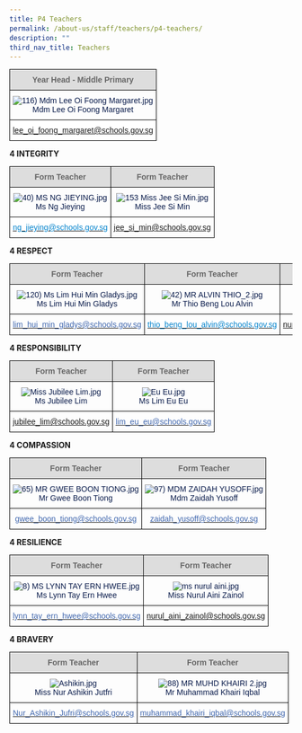 ```yaml
---
title: P4 Teachers
permalink: /about-us/staff/teachers/p4-teachers/
description: ""
third_nav_title: Teachers
---
```

<style type="text/css">
.tg  {border-collapse:collapse;border-spacing:0;}
.tg td{border-color:black;border-style:solid;border-width:1px;font-family:Arial, sans-serif;font-size:14px;
  overflow:hidden;padding:10px 5px;word-break:normal;}
.tg th{border-color:black;border-style:solid;border-width:1px;font-family:Arial, sans-serif;font-size:14px;
  font-weight:normal;overflow:hidden;padding:10px 5px;word-break:normal;}
.tg .tg-hp8w{color:#081A4A;text-align:center;vertical-align:top}
.tg .tg-a4yv{background-color:#DDD;color:#666;font-weight:bold;text-align:center;vertical-align:top}
.tg .tg-0bqx{background-color:#FFF;color:#0B5394;text-align:center;vertical-align:top}
</style>
<table class="tg">
<thead>
  <tr>
    <th class="tg-a4yv"><span style="color:#666"> Year Head - Middle Primary</span></th>
  </tr>
</thead>
<tbody>
  <tr>
    <td class="tg-hp8w"><img src="![](/images/116)%20Mdm%20Lee%20Oi%20Foong%20Margaret.jpeg)" alt="116) Mdm Lee Oi Foong Margaret.jpg" width="103" height="129"><br>Mdm Lee Oi Foong Margaret</td>
  </tr>
  <tr>
    <td class="tg-0bqx"><a href="mailto:lee_oi_foong_margaret@schools.gov.sg"><span style="background-color:#FFF">lee_oi_foong_margaret@schools.gov.sg</span></a></td>
  </tr>
</tbody>
</table>

**4 INTEGRITY**

<style type="text/css">
.tg  {border-collapse:collapse;border-spacing:0;}
.tg td{border-color:black;border-style:solid;border-width:1px;font-family:Arial, sans-serif;font-size:14px;
  overflow:hidden;padding:10px 5px;word-break:normal;}
.tg th{border-color:black;border-style:solid;border-width:1px;font-family:Arial, sans-serif;font-size:14px;
  font-weight:normal;overflow:hidden;padding:10px 5px;word-break:normal;}
.tg .tg-hp8w{color:#081A4A;text-align:center;vertical-align:top}
.tg .tg-a4yv{background-color:#DDD;color:#666;font-weight:bold;text-align:center;vertical-align:top}
.tg .tg-nl4o{background-color:#FFF;color:#0382CB;text-align:center;vertical-align:top}
.tg .tg-8k3w{color:#4067AE;text-align:center;vertical-align:top}
</style>
<table class="tg">
<thead>
  <tr>
    <th class="tg-a4yv">Form Teacher</th>
    <th class="tg-a4yv">Form Teacher </th>
  </tr>
</thead>
<tbody>
  <tr>
    <td class="tg-hp8w"><img src="![](/images/40)%20MS%20NG%20JIEYING.jpeg)" alt="40) MS NG JIEYING.jpg" width="110" height="141"><br>Ms Ng Jieying</td>
    <td class="tg-hp8w"><img src="![](/images/153%20Miss%20Jee%20Si%20Min.jpeg)" alt="153 Miss Jee Si Min.jpg" width="117" height="147"><br>Miss Jee Si Min<br></td>
  </tr>
  <tr>
    <td class="tg-nl4o"><a href="mailto:ng_jieying@schools.gov.sg"><span style="text-decoration:none;color:#0382CB;background-color:#FFF">ng_jieying@schools.gov.sg</span></a></td>
    <td class="tg-8k3w"><a href="mailto:jee_si_min@schools.gov.sg">jee_si_min@schools.gov.sg</a> </td>
  </tr>
</tbody>
</table>

**4 RESPECT**

<style type="text/css">
.tg  {border-collapse:collapse;border-spacing:0;}
.tg td{border-color:black;border-style:solid;border-width:1px;font-family:Arial, sans-serif;font-size:14px;
  overflow:hidden;padding:10px 5px;word-break:normal;}
.tg th{border-color:black;border-style:solid;border-width:1px;font-family:Arial, sans-serif;font-size:14px;
  font-weight:normal;overflow:hidden;padding:10px 5px;word-break:normal;}
.tg .tg-hp8w{color:#081A4A;text-align:center;vertical-align:top}
.tg .tg-a4yv{background-color:#DDD;color:#666;font-weight:bold;text-align:center;vertical-align:top}
.tg .tg-8k3w{color:#4067AE;text-align:center;vertical-align:top}
</style>
<table class="tg">
<thead>
  <tr>
    <th class="tg-a4yv">Form Teacher</th>
    <th class="tg-a4yv"> Form Teacher </th>
    <th class="tg-a4yv"> Form Teacher</th>
  </tr>
</thead>
<tbody>
  <tr>
    <td class="tg-hp8w"><img src="![](/images/120)%20Ms%20Lim%20Hui%20Min%20Gladys.jpeg)" alt="120) Ms Lim Hui Min Gladys.jpg" width="99" height="126"><br>Ms Lim Hui Min Gladys</td>
    <td class="tg-hp8w"><img src="![](/images/42)%20MR%20ALVIN%20THIO_2.jpeg)" alt="42) MR ALVIN THIO_2.jpg" width="101" height="130"><br>Mr Thio Beng Lou Alvin</td>
    <td class="tg-hp8w"><img src="![](/images/mdm%20nurhana.jpeg)" alt="mdm nurhana.jpg" width="102" height="126"><br>Ms Nurhana Hafiz</td>
  </tr>
  <tr>
    <td class="tg-8k3w"><a href="mailto:lim_hui_min_gladys@schools.gov.sg"><span style="text-decoration:none;color:#4067AE">lim_hui_min_gladys@schools.gov.sg</span></a><br></td>
    <td class="tg-hp8w"> <a href="mailto:ng_jieying@schools.gov.sg"><span style="text-decoration:none;color:#0382CB;background-color:#FFF"> thio_beng_lou_alvin@schools.gov.sg</span></a><br></td>
    <td class="tg-8k3w"><a href="mailto:nurhana_hafiz@schools.gov.sg">nurhana_hafiz@schools.gov.sg</a></td>
  </tr>
</tbody>
</table>

**4 RESPONSIBILITY**

<style type="text/css">
.tg  {border-collapse:collapse;border-spacing:0;}
.tg td{border-color:black;border-style:solid;border-width:1px;font-family:Arial, sans-serif;font-size:14px;
  overflow:hidden;padding:10px 5px;word-break:normal;}
.tg th{border-color:black;border-style:solid;border-width:1px;font-family:Arial, sans-serif;font-size:14px;
  font-weight:normal;overflow:hidden;padding:10px 5px;word-break:normal;}
.tg .tg-hp8w{color:#081A4A;text-align:center;vertical-align:top}
.tg .tg-a4yv{background-color:#DDD;color:#666;font-weight:bold;text-align:center;vertical-align:top}
.tg .tg-8k3w{color:#4067AE;text-align:center;vertical-align:top}
</style>
<table class="tg">
<thead>
  <tr>
    <th class="tg-a4yv">Form Teacher</th>
    <th class="tg-a4yv">Form Teacher </th>
  </tr>
</thead>
<tbody>
  <tr>
    <td class="tg-hp8w"><img src="![](/images/Miss%20Jubilee%20Lim.jpeg)" alt="Miss Jubilee Lim.jpg" width="141" height="173"><br>Ms Jubilee Lim<br></td>
    <td class="tg-hp8w"><img src="![](/images/Eu%20Eu.jpeg)" alt="Eu Eu.jpg" width="138" height="184"><br>Ms Lim Eu Eu</td>
  </tr>
  <tr>
    <td class="tg-8k3w"><a href="mailto:jubilee_lim@schools.gov.sg">jubilee_lim@schools.gov.sg</a></td>
    <td class="tg-8k3w"><a href="mailto:lim_eu_eu@schools.gov.sg"><span style="text-decoration:none;color:#4067AE">lim_eu_eu@schools.gov.sg</span></a></td>
  </tr>
</tbody>
</table>

**4 COMPASSION**

<style type="text/css">
.tg  {border-collapse:collapse;border-spacing:0;}
.tg td{border-color:black;border-style:solid;border-width:1px;font-family:Arial, sans-serif;font-size:14px;
  overflow:hidden;padding:10px 5px;word-break:normal;}
.tg th{border-color:black;border-style:solid;border-width:1px;font-family:Arial, sans-serif;font-size:14px;
  font-weight:normal;overflow:hidden;padding:10px 5px;word-break:normal;}
.tg .tg-hp8w{color:#081A4A;text-align:center;vertical-align:top}
.tg .tg-a4yv{background-color:#DDD;color:#666;font-weight:bold;text-align:center;vertical-align:top}
.tg .tg-8k3w{color:#4067AE;text-align:center;vertical-align:top}
</style>
<table class="tg">
<thead>
  <tr>
    <th class="tg-a4yv">Form Teacher</th>
    <th class="tg-a4yv"> Form Teacher</th>
  </tr>
</thead>
<tbody>
  <tr>
    <td class="tg-hp8w"><img src="![](/images/65)%20MR%20GWEE%20BOON%20TIONG.jpeg)" alt="65) MR GWEE BOON TIONG.jpg" width="116" height="148"><br>Mr Gwee Boon Tiong</td>
    <td class="tg-hp8w"><img src="![](/images/97)%20MDM%20ZAIDAH%20YUSOFF.jpeg)" alt="97) MDM ZAIDAH YUSOFF.jpg" width="120" height="150"><br>Mdm Zaidah Yusoff</td>
  </tr>
  <tr>
    <td class="tg-8k3w"><a href="mailto:gwee_boon_tiong@schools.gov.sg"><span style="text-decoration:none;color:#4067AE">gwee_boon_tiong@schools.gov.sg</span></a><br></td>
    <td class="tg-8k3w"><a href="mailto:zaidah_yusoff@schools.gov.sg"><span style="text-decoration:none;color:#4067AE">zaidah_yusoff@schools.gov.sg</span></a></td>
  </tr>
</tbody>
</table>

**4 RESILIENCE**

<style type="text/css">
.tg  {border-collapse:collapse;border-spacing:0;}
.tg td{border-color:black;border-style:solid;border-width:1px;font-family:Arial, sans-serif;font-size:14px;
  overflow:hidden;padding:10px 5px;word-break:normal;}
.tg th{border-color:black;border-style:solid;border-width:1px;font-family:Arial, sans-serif;font-size:14px;
  font-weight:normal;overflow:hidden;padding:10px 5px;word-break:normal;}
.tg .tg-hp8w{color:#081A4A;text-align:center;vertical-align:top}
.tg .tg-a4yv{background-color:#DDD;color:#666;font-weight:bold;text-align:center;vertical-align:top}
.tg .tg-8k3w{color:#4067AE;text-align:center;vertical-align:top}
</style>
<table class="tg">
<thead>
  <tr>
    <th class="tg-a4yv">Form Teacher</th>
    <th class="tg-a4yv">Form Teacher</th>
  </tr>
</thead>
<tbody>
  <tr>
    <td class="tg-hp8w"><img src="![](/images/8)%20MS%20LYNN%20TAY%20ERN%20HWEE.jpeg)" alt="8) MS LYNN TAY ERN HWEE.jpg" width="109" height="138"><br>Ms Lynn Tay Ern Hwee</td>
    <td class="tg-hp8w"><img src="![](/images/ms%20nurul%20aini.jpeg)" alt="ms nurul aini.jpg" width="114" height="143"><br>Miss Nurul Aini Zainol</td>
  </tr>
  <tr>
    <td class="tg-8k3w"><a href="mailto:lynn_tay_ern_hwee@schools.gov.sg"><span style="text-decoration:none;color:#4067AE">lynn_tay_ern_hwee@schools.gov.sg</span></a><br></td>
    <td class="tg-8k3w"><a href="mailto:nurul_aini_zainol@schools.gov.sg">nurul_aini_zainol@schools.gov.sg</a></td>
  </tr>
</tbody>
</table>

**4 BRAVERY**

<style type="text/css">
.tg  {border-collapse:collapse;border-spacing:0;}
.tg td{border-color:black;border-style:solid;border-width:1px;font-family:Arial, sans-serif;font-size:14px;
  overflow:hidden;padding:10px 5px;word-break:normal;}
.tg th{border-color:black;border-style:solid;border-width:1px;font-family:Arial, sans-serif;font-size:14px;
  font-weight:normal;overflow:hidden;padding:10px 5px;word-break:normal;}
.tg .tg-hp8w{color:#081A4A;text-align:center;vertical-align:top}
.tg .tg-a4yv{background-color:#DDD;color:#666;font-weight:bold;text-align:center;vertical-align:top}
.tg .tg-8k3w{color:#4067AE;text-align:center;vertical-align:top}
</style>
<table class="tg">
<thead>
  <tr>
    <th class="tg-a4yv">Form Teacher</th>
    <th class="tg-a4yv">Form Teacher</th>
  </tr>
</thead>
<tbody>
  <tr>
    <td class="tg-hp8w"><img src="![](/images/Ashikin.jpeg)" alt="Ashikin.jpg" width="113" height="151"><br>Miss Nur Ashikin Jutfri<br></td>
    <td class="tg-hp8w"><img src="![](/images/88)%20MR%20MUHD%20KHAIRI%202.jpeg)" alt="88) MR MUHD KHAIRI 2.jpg" width="112" height="142"><br>Mr Muhammad Khairi Iqbal</td>
  </tr>
  <tr>
    <td class="tg-8k3w"><a href="mailto:Nur_Ashikin_Jufri@schools.gov.sg"><span style="text-decoration:none;color:#4067AE">Nur_Ashikin_Jufri@schools.gov.sg</span></a><br></td>
    <td class="tg-8k3w"><a href="mailto:muhammad_khairi_iqbal@schools.gov.sg"><span style="text-decoration:none;color:#4067AE">muhammad_khairi_iqbal@schools.gov.sg</span></a></td>
  </tr>
</tbody>
</table>
